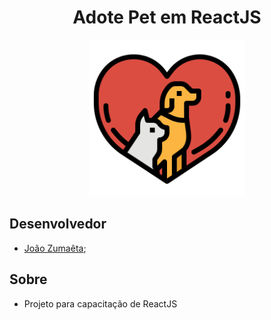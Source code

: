 <h1 align="center"> Adote Pet em ReactJS </h1>

<div align="center">
	<img height = "250em" src = "./src/assets/img/logo.png" />
</div>

## Desenvolvedor

- [João Zumaêta](https://github.com/EzZos);

## Sobre

- Projeto para capacitação de ReactJS

